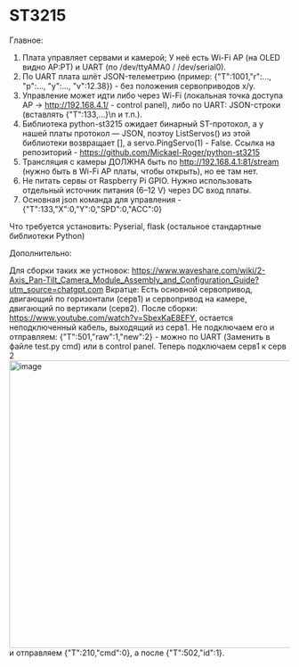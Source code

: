 # ST3215
Главное:
1) Плата управляет сервами и камерой; У неё есть Wi-Fi AP (на OLED видно AP:PT) и UART (по /dev/ttyAMA0 / /dev/serial0).
2) По UART плата шлёт JSON-телеметрию (пример: {"T":1001,"r":..., "p":..., "y":..., "v":12.38}) - без положения сервоприводов x/y.
3) Управление может идти либо через Wi-Fi (локальная точка доступа AP -> http://192.168.4.1/ - control panel), либо по UART: JSON-строки (вставлять {"T":133,...}\n и т.п.).
4) Библиотека python-st3215 ожидает бинарный ST-протокол, а у нашей платы протокол — JSON, поэтоу ListServos() из этой библиотеки возвращает [], а servo.PingServo(1) - False. Ссылка на репозиторий - https://github.com/Mickael-Roger/python-st3215
5) Трансляция с камеры ДОЛЖНА быть по http://192.168.4.1:81/stream (нужно быть в Wi-Fi AP платы, чтобы открыть), но ее там нет.
6) Не питать сервы от Raspberry Pi GPIO. Нужно использовать отдельный источник питания (6–12 V) через DC вход платы.
7) Основная json команда для управления - {"T":133,"X":0,"Y":0,"SPD":0,"ACC":0}

Что требуется установить:
Pyserial, flask (остальное стандартные библиотеки Python)

Дополнительно:

Для сборки таких же устновок:
https://www.waveshare.com/wiki/2-Axis_Pan-Tilt_Camera_Module_Assembly_and_Configuration_Guide?utm_source=chatgpt.com
Вкратце: Есть основной сервопривод, двигающий по горизонтали (серв1) и сервопривод на камере, двигающий по вертикали (серв2). После сборки: https://www.youtube.com/watch?v=SbexKaE8EFY, остается неподключенный кабель, выходящий из серв1. Не подключаем его и отправляем: {"T":501,"raw":1,"new":2} - можно по UART (Заменить в файле test.py cmd) или в control panel. Теперь подключаем серв1 к серв 2 <img width="951" height="516" alt="image" src="https://github.com/user-attachments/assets/8539136b-39d3-435b-ada6-453399e17809" /> и отправляем {"T":210,"cmd":0}, а после {"T":502,"id":1}. 
